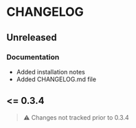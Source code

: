 # CHANGELOG

## Unreleased

### Documentation

- Added installation notes
- Added CHANGELOG.md file

## <= 0.3.4

> ⚠️ Changes not tracked prior to 0.3.4
